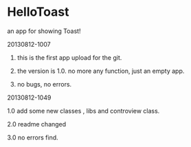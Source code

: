 HelloToast
==========

an app for showing Toast!

20130812-1007

1. this is the first app upload for the git.

2. the version is 1.0. no more any function, just an empty app.

3. no bugs, no errors. 
 

20130812-1049

1.0 add some new classes , libs  and controview class.

2.0 readme changed

3.0 no errors find.
